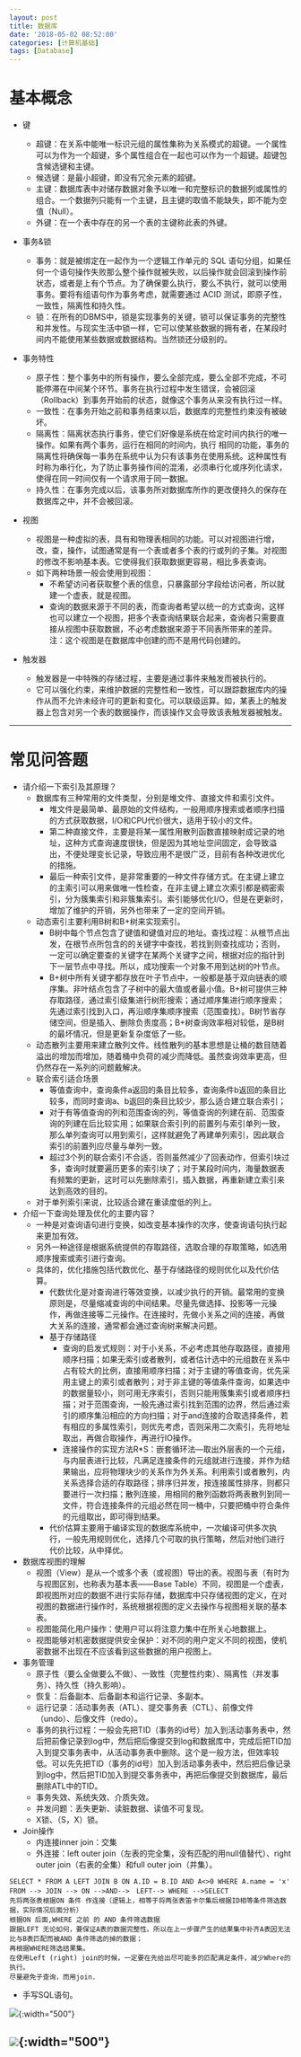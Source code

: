 ```yaml
---
layout: post
title: 数据库
date: '2018-05-02 08:52:00'
categories: [计算机基础]
tags: [Database]
---
```


# 基本概念
  * 键
    * 超键：在关系中能唯一标识元组的属性集称为关系模式的超键。一个属性可以为作为一个超键，多个属性组合在一起也可以作为一个超键。超键包含候选键和主键。
    * 候选键：是最小超键，即没有冗余元素的超键。
    * 主键：数据库表中对储存数据对象予以唯一和完整标识的数据列或属性的组合。一个数据列只能有一个主键，且主键的取值不能缺失，即不能为空值（Null）。
    * 外键：在一个表中存在的另一个表的主键称此表的外键。

  * 事务&锁
    * 事务：就是被绑定在一起作为一个逻辑工作单元的 SQL 语句分组，如果任何一个语句操作失败那么整个操作就被失败，以后操作就会回滚到操作前状态，或者是上有个节点。为了确保要么执行，要么不执行，就可以使用事务。要将有组语句作为事务考虑，就需要通过 ACID 测试，即原子性，一致性，隔离性和持久性。
    * 锁：在所有的DBMS中，锁是实现事务的关键，锁可以保证事务的完整性和并发性。与现实生活中锁一样，它可以使某些数据的拥有者，在某段时间内不能使用某些数据或数据结构。当然锁还分级别的。

  * 事务特性
    * 原子性：整个事务中的所有操作，要么全部完成，要么全部不完成，不可能停滞在中间某个环节。事务在执行过程中发生错误，会被回滚（Rollback）到事务开始前的状态，就像这个事务从来没有执行过一样。
    * 一致性：在事务开始之前和事务结束以后，数据库的完整性约束没有被破坏。
    * 隔离性：隔离状态执行事务，使它们好像是系统在给定时间内执行的唯一操作。如果有两个事务，运行在相同的时间内，执行 相同的功能，事务的隔离性将确保每一事务在系统中认为只有该事务在使用系统。这种属性有时称为串行化，为了防止事务操作间的混淆，必须串行化或序列化请求，使得在同一时间仅有一个请求用于同一数据。
    * 持久性：在事务完成以后，该事务所对数据库所作的更改便持久的保存在数据库之中，并不会被回滚。

  * 视图
    * 视图是一种虚拟的表，具有和物理表相同的功能。可以对视图进行增，改，查，操作，试图通常是有一个表或者多个表的行或列的子集。对视图的修改不影响基本表。它使得我们获取数据更容易，相比多表查询。
    * 如下两种场景一般会使用到视图：
      * 不希望访问者获取整个表的信息，只暴露部分字段给访问者，所以就建一个虚表，就是视图。
      * 查询的数据来源于不同的表，而查询者希望以统一的方式查询，这样也可以建立一个视图，把多个表查询结果联合起来，查询者只需要直接从视图中获取数据，不必考虑数据来源于不同表所带来的差异。注：这个视图是在数据库中创建的而不是用代码创建的。

  * 触发器
    * 触发器是一中特殊的存储过程，主要是通过事件来触发而被执行的。
    * 它可以强化约束，来维护数据的完整性和一致性，可以跟踪数据库内的操作从而不允许未经许可的更新和变化。可以联级运算。如，某表上的触发器上包含对另一个表的数据操作，而该操作又会导致该表触发器被触发。

---

# 常见问答题
  * 请介绍一下索引及其原理？
    * 数据库有三种常用的文件类型，分别是堆文件、直接文件和索引文件。
      * 堆文件是最简单、最原始的文件结构，一般用顺序搜索或者顺序扫描的方式获取数据，I/O和CPU代价很大，适用于较小的文件。
      * 第二种直接文件，主要是将某一属性用散列函数直接映射成记录的地址，这种方式查询速度很快，但是因为其地址空间固定，会导致溢出，不便处理变长记录，导致应用不是很广泛，目前有各种改进优化的措施。
      * 最后一种索引文件，是非常重要的一种文件存储方式。在主键上建立的主索引可以用来做唯一性检查，在非主键上建立次索引都是稠密索引，分为簇集索引和非簇集索引。索引能够优化I/O，但是在更新时，增加了维护的开销，另外也带来了一定的空间开销。
    * 动态索引主要利用B树和B+树来实现索引。
      * B树中每个节点包含了键值和键值对应的地址。查找过程：从根节点出发，在根节点所包含的的关键字中查找，若找到则查找成功；否则，一定可以确定要查的关键字在某两个关键字之间，根据对应的指针到下一层节点中寻找。所以，成功搜索一个对象不用到达树的叶节点。
      * B+树中所有关键字都存放在叶子节点中，一般都是基于双向链表的顺序集。非叶结点包含了子树中的最大值或者最小值。B+树可提供三种存取路径，通过索引级集进行树形搜索；通过顺序集进行顺序搜索；先通过索引找到入口，再沿顺序集顺序搜索（范围查找）。B树节省存储空间，但是插入、删除负责度高；B+树查询效率相对较低，是B树的最坏情况，但是更新复杂度低了一些。
    * 动态散列主要用来建立散列文件。线性散列的基本思想是让桶的数目随着溢出的增加而增加，随着桶中负荷的减少而降低。虽然查询效率更高，但仍然存在一系列的问题戴解决。
    * 联合索引适合场景
      * 等值查询中，查询条件a返回的条目比较多，查询条件b返回的条目比较多，而同时查询a、b返回的条目比较少，那么适合建立联合索引；
      * 对于有等值查询的列和范围查询的列，等值查询的列建在前、范围查询的列建在后比较实用；如果联合索引列的前置列与索引单列一致，那么单列查询可以用到索引，这样就避免了再建单列索引，因此联合索引的前置列应尽量与单列一致。
      * 超过3个列的联合索引不合适，否则虽然减少了回表动作，但索引块过多，查询时就要遍历更多的索引块了；对于某段时间内，海量数据表有频繁的更新，这时可以先删除索引，插入数据，再重新建立索引来达到高效的目的。
    * 对于单列索引来说，比较适合建在重读度低的列上。
  * 介绍一下查询处理及优化的主要内容？
    * 一种是对查询语句进行变换，如改变基本操作的次序，使查询语句执行起来更加有效。
    * 另外一种途径是根据系统提供的存取路径，选取合理的存取策略，如选用顺序搜索或索引进行查询。
    * 具体的，优化措施包括代数优化、基于存储路径的规则优化以及代价估算。
      * 代数优化是对查询进行等效变换，以减少执行的开销。最常用的变换原则是，尽量缩减查询的中间结果。尽量先做选择、投影等一元操作，再做连接等二元操作。在连接时，先做小关系之间的连接，再做大关系的连接，通常都会通过查询树来解决问题。
      * 基于存储路径
        * 查询的启发式规则：对于小关系，不必考虑其他存取路径，直接用顺序扫描；如果无索引或者散列，或者估计选中的元组数在关系中占有较大的比例，直接用顺序扫描；对于主键的等值查询，优先采用主键上的索引或者散列；对于非主键的等值条件查询，如果选中的数据量较小，则可用无序索引，否则只能用簇集索引或者顺序扫描；对于范围查询，一般先通过索引找到范围的边界，然后通过索引的顺序集沿相应的方向扫描；对于and连接的合取选择条件，若有相应的多属性索引，则优先考虑，否则采用二次索引，先将地址取出，再做合取操作，再进行IO操作。
        * 连接操作的实现方法R*S：嵌套循环法—取出外层表的一个元组，与内层表进行比较，凡满足连接条件的元组就进行连接，并作为结果输出，应将物理块少的关系作为外关系。利用索引或者散列，内关系选择合适的存取路径；排序归并发，按连接属性排序，则都只要进行一次扫描；散列连接，用相同的散列函数将两表散列到同一文件，符合连接条件的元组必然在同一桶中，只要把桶中符合条件的元组取出，即可得到结果。
      * 代价估算主要用于编译实现的数据库系统中，一次编译可供多次执行，一般先用规则优化，选择几个可取的执行策略，然后对他们进行代价比较，从中择优。
  * 数据库视图的理解
    * 视图（View）是从一个或多个表（或视图）导出的表。视图与表（有时为与视图区别，也称表为基本表——Base Table）不同，视图是一个虚表，即视图所对应的数据不进行实际存储，数据库中只存储视图的定义，在对视图的数据进行操作时，系统根据视图的定义去操作与视图相关联的基本表。
    * 视图能简化用户操作：使用户可以将注意力集中在所关心地数据上。
    * 视图能够对机密数据提供安全保护：对不同的用户定义不同的视图，使机密数据不出现在不应该看到这些数据的用户视图上。
  * 事务管理
    * 原子性（要么全做要么不做）、一致性（完整性约束）、隔离性（并发事务）、持久性（持久影响）。
    * 恢复：后备副本、后备副本和运行记录、多副本。
    * 运行记录：活动事务表（ATL）、提交事务表（CTL）、前像文件（undo）、后像文件（redo）。
    * 事务的执行过程：一般会先把TID（事务的id号）加入到活动事务表中，然后把前像记录到log中，然后把后像提交到log和数据库中，完成后把TID加入到提交事务表中，从活动事务表中删除。这个是一般方法，但效率较低。可以先先把TID（事务的id号）加入到活动事务表中，然后把后像记录到log中，然后把TID加入到提交事务表中，再把后像提交到数据库，最后删除ATL中的TID。
    * 事务失效、系统失效、介质失效。
    * 并发问题：丢失更新、读脏数据、读值不可复现。
    * X锁、（S，X）锁。
  * Join操作
    * 内连接inner join：交集
    * 外连接：left outer join（左表的完全集，没有匹配的用null值替代）、right outer join（右表的全集）和full outer join（并集）。
~~~
SELECT * FROM A LEFT JOIN B ON A.ID = B.ID AND A<>0 WHERE A.name = 'x'  
FROM --> JOIN --> ON -->AND-->　LEFT--> WHERE -->SELECT
先将两张表根据ON 条件 作连接（逻辑上，相等于将两张表笛卡尔集后根据ID相等条件筛选数据，实际情况后面分析）　
根据ON 后面,WHERE 之前 的 AND 条件筛选数据
跟据LEFT 无论如何，要保证A表的数据完整性。所以在上一步骤产生的结果集中补齐A表因无法比与B表匹配而被AND 条件筛选的掉的数据；
再根据WHERE筛选结果集。　
在使用Left (right) join的时候，一定要在先给出尽可能多的匹配满足条件，减少Where的执行。
尽量避免子查询，而用join.
~~~
  
  * 手写SQL语句。

  ![]({{site.baseurl}}/assets/images/2018/database10.jpg){:width="500"}

  ![]({{site.baseurl}}/assets/images/2018/database11.jpg){:width="500"}
---
